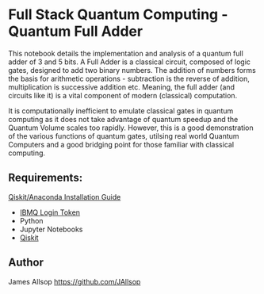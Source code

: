 # Full Stack Quantum Computing - Quantum Full Adder  
This notebook details the implementation and analysis of a quantum full adder of 3 and 5 bits. A Full Adder is a classical circuit, composed of logic gates, designed to add two binary numbers. The addition of numbers forms the basis for arithmetic operations - subtraction is the reverse of addition, multiplication is successive addition etc. Meaning, the full adder (and circuits like it) is a vital component of modern (classical) computation.  

It is computationally inefficient to emulate classical gates in quantum computing as it does not take advantage of quantum speedup and the Quantum Volume scales too rapidly. However, this is a good demonstration of the various functions of quantum gates, utilsing real world Quantum Computers and a good bridging point for those familiar with classical computing.

## Requirements:
[Qiskit/Anaconda Installation Guide](https://www.youtube.com/watch?v=M4EkW4VwhcI&ab_channel=Qiskit)  
- [IBMQ Login Token](https://quantum-computing.ibm.com/)
- Python  
- Jupyter Notebooks
- [Qiskit](https://qiskit.org/documentation/getting_started.html)  

## Author
James Allsop https://github.com/JAllsop